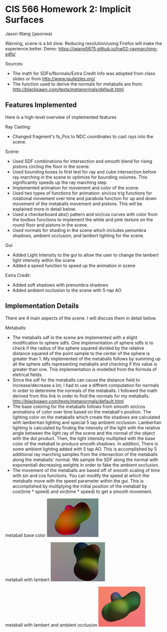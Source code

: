 # CIS 566 Homework 2: Implicit Surfaces
Jason Wang (jasonwa)

Warning, scene is a bit slow. Reducing resolution/using Firefox will make the experience better.
Demo: https://jwang5675.github.io/hw02-raymarching-sdfs/

Sources:
  - The math for SDFs/Normals/Extra Credit info was adopted from class slides or from http://www.iquilezles.org/
  - The function used to derive the normals for metaballs are from: http://blackpawn.com/texts/metanormals/default.html

## Features Implemented
Here is a high-level overview of implemented features

Ray Casting:
- Changed fragment's fs_Pos to NDC coordinates to cast rays into the scene. 

Scene:
- Used SDF combinations for intersection and smooth blend for rising pistons circling the floor in the scene.
- Used bounding boxes to first test for ray and cube intersection before ray marching in the scene to optimize for bounding volumes. This significantly speeds up the ray marching step.
- Implemented animation for movement and color of the scene.
- Used two types of functions for animation: sin/cos trig functions for rotational movement over time and parabola function for up and down movement of the metaballs movement and pistons. This will be explained more in detail below.
- Used a checkerboard abs() pattern and sin/cos curves with color from the toolbox functions to implement the white and pink texture on the round floor and pistons in the scene.
- Used normals for shading in the scene which includes penumbra shadows, ambient occlusion, and lambert lighting for the scene.

Gui:
  - Added Light Intensity to the gui to allow the user to change the lambert light intensity within the scene
  - Added a speed function to speed up the animation in scene

Extra Credit:
  - Added soft shadows with prenumbra shadows
  - Added ambient occlusion to the scene with 5-tap AO


## Implementation Details

There are 4 main aspects of the scene. I will discuss them in detail below.

Metaballs:
- The metaballs sdf in the scene are implemented with a slight modification to sphere sdfs. One implementation of sphere sdfs is to check if the radius of the sphere squared divided by the relative distance squared of the point sample to the center of the sphere is greater than 1. My implemented of the metaballs follows by summing up all the sphere sdfs representing metaballs and checking if this value is greater than one. This implementation is modelled from the formula of eletrical fields. 
- Since the sdf for the metaballs can cause the distance field to increase/decrease a lot, I had to use a diffrent computation for normals in order to determine the normals of the metaballs. I followed the math derived from this link in order to find the normals for my metaballs. http://blackpawn.com/texts/metanormals/default.html
- The base coloring for the metaballs follows from smooth sin/cos animations of color over time based on the metaball's position. The lighting color on the metaballs which create the shadows are calculated with lambertian lighting and special 5 tap ambient occlusion. Lambertian lighting is calculated by finding the intensity of the light with the relative angle between the light ray of the scene and the normal of the object with the dot product. Then, the light intensity multiplied with the base color of the metaball to produce smooth shadows. In addition, There is some ambient lighting added with 5 tap AO. This is accomplished by 5 additional ray marching samples from the intersection of the metaballs along the metaballs' normal. We sample the SDF along the normal with exponentiall decreasing weights in order to fake the ambient occlusion.
- The movement of the metaballs are based off of smooth scaling of time with sin and cos functions. You can modify the speed at which the metaballs move with the speed parameter within the gui. This is accomplished by multiplying the initial position of the metaball by cos(time * speed) and sin(time * speed) to get a smooth movement. 

metaball base color
![](images/metaball_base_color.png)

metaball with lambert
![](images/metaball_with_lambert.png)

metaball with lambert and ambient occlusion
![](images/metaball_with_ao.png)

